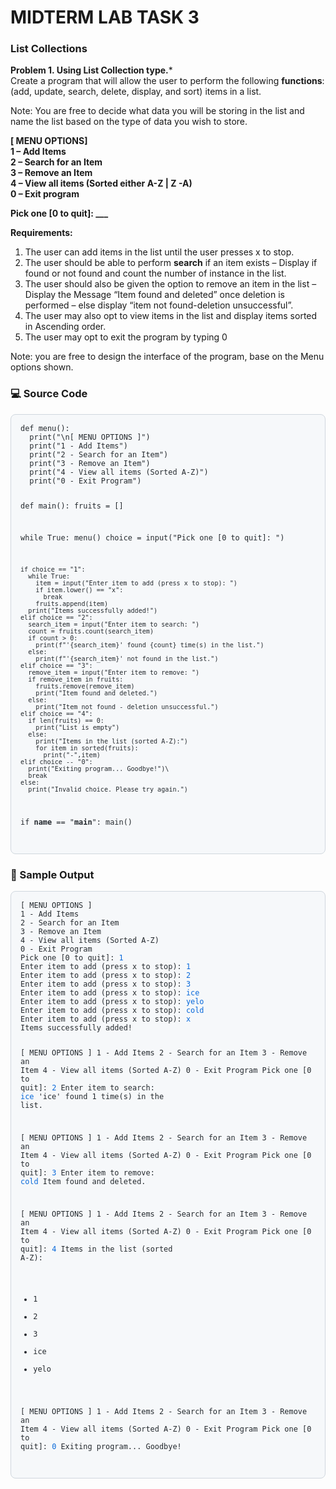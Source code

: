 # MIDTERM LAB TASK 3
### List Collections

**Problem 1. Using List Collection type.***  
Create a program that will allow the user to perform the following **functions**: (add, update, search, delete, display, and sort) items in a list.  

Note: You are free to decide what data you will be storing in the list and name the list based
on the type of data you wish to store.  

**[ MENU OPTIONS]**  
**1 – Add Items**  
**2 – Search for an Item**  
**3 – Remove an Item**  
**4 – View all items (Sorted either A-Z | Z -A)**  
**0 – Exit program**  

**Pick one [0 to quit]: ___**  

**Requirements:**  
1. The user can add items in the list until the user presses x to stop.  
2. The user should be able to perform **search** if an item exists – Display if found or not
found and count the number of instance in the list.  
3. The user should also be given the option to remove an item in the list – Display the
Message “Item found and deleted” once deletion is performed – else display “item
not found-deletion unsuccessful”.  
4. The user may also opt to view items in the list and display items sorted in
Ascending order.  
5. The user may opt to exit the program by typing 0
  
Note: you are free to design the interface of the program, base on the Menu options
shown.  

### 💻 Source Code
<div style="background-color:#f6f8fa; color:#24292e; padding:15px; border-radius:8px; border:1px solid #d0d7de; overflow-x:auto;">
<pre style="margin:0;"><code>def menu():
  print("\n[ MENU OPTIONS ]")
  print("1 - Add Items")
  print("2 - Search for an Item")
  print("3 - Remove an Item")
  print("4 - View all items (Sorted A-Z)")
  print("0 - Exit Program")

def main():
  fruits = []

  while True:
    menu()
    choice = input("Pick one [0 to quit]: ")

    if choice == "1":
      while True:
        item = input("Enter item to add (press x to stop): ")
        if item.lower() == "x":
          break
        fruits.append(item)
      print("Items successfully added!")
    elif choice == "2":
      search_item = input("Enter item to search: ")
      count = fruits.count(search_item)
      if count > 0:
        print(f"'{search_item}' found {count} time(s) in the list.")
      else:
        print(f"'{search_item}' not found in the list.")
    elif choice == "3":
      remove_item = input("Enter item to remove: ")
      if remove_item in fruits:
        fruits.remove(remove_item)
        print("Item found and deleted.")
      else:
        print("Item not found - deletion unsuccessful.")
    elif choice == "4":
      if len(fruits) == 0:
        print("List is empty")
      else:
        print("Items in the list (sorted A-Z):")
        for item in sorted(fruits):
          print("-",item)
    elif choice -- "0":
      print("Exiting program... Goodbye!")\
      break
    else:
      print("Invalid choice. Please try again.")

if __name__ == "__main__":
  main()
</code></pre>
  </div>  

### 🧾 Sample Output
<div style="background-color:#f6f8fa; color:#24292e; padding:15px; border-radius:8px; border:1px solid #d0d7de; overflow-x:auto;">
<pre style="margin:0;"><code>[ MENU OPTIONS ]
1 - Add Items
2 - Search for an Item
3 - Remove an Item
4 - View all items (Sorted A-Z)
0 - Exit Program
Pick one [0 to quit]: <span style="color:#0969da;">1</span>
Enter item to add (press x to stop): <span style="color:#0969da;">1</span>
Enter item to add (press x to stop): <span style="color:#0969da;">2</span>
Enter item to add (press x to stop): <span style="color:#0969da;">3</span>
Enter item to add (press x to stop): <span style="color:#0969da;">ice</span>
Enter item to add (press x to stop): <span style="color:#0969da;">yelo</span>
Enter item to add (press x to stop): <span style="color:#0969da;">cold</span>
Enter item to add (press x to stop): <span style="color:#0969da;">x</span>
Items successfully added!

[ MENU OPTIONS ]
1 - Add Items
2 - Search for an Item
3 - Remove an Item
4 - View all items (Sorted A-Z)
0 - Exit Program
Pick one [0 to quit]: <span style="color:#0969da;">2</span>
Enter item to search: <span style="color:#0969da;">ice</span>
'ice' found 1 time(s) in the list.

[ MENU OPTIONS ]
1 - Add Items
2 - Search for an Item
3 - Remove an Item
4 - View all items (Sorted A-Z)
0 - Exit Program
Pick one [0 to quit]: <span style="color:#0969da;">3</span>
Enter item to remove: <span style="color:#0969da;">cold</span>
Item found and deleted.

[ MENU OPTIONS ]
1 - Add Items
2 - Search for an Item
3 - Remove an Item
4 - View all items (Sorted A-Z)
0 - Exit Program
Pick one [0 to quit]: <span style="color:#0969da;">4</span>
Items in the list (sorted A-Z):
- 1
- 2
- 3
- ice
- yelo

[ MENU OPTIONS ]
1 - Add Items
2 - Search for an Item
3 - Remove an Item
4 - View all items (Sorted A-Z)
0 - Exit Program
Pick one [0 to quit]: <span style="color:#0969da;">0</span>
Exiting program... Goodbye!
</code></pre>
</div>
